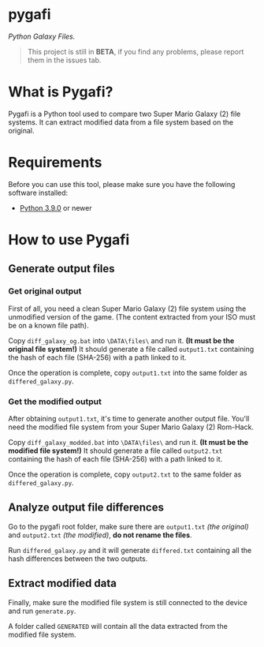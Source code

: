 # pygafi
*Python Galaxy Files.*

> This project is still in **BETA**, if you find any problems, please report them in the issues tab.

# What is Pygafi?
Pygafi is a Python tool used to compare two Super Mario Galaxy (2) file systems.
It can extract modified data from a file system based on the original.

# Requirements

Before you can use this tool, please make sure you have the following software installed:
* [Python 3.9.0](https://www.python.org/) or newer

# How to use Pygafi
## Generate output files
### Get original output

First of all, you need a clean Super Mario Galaxy (2) file system using the unmodified version of the game.
(The content extracted from your ISO must be on a known file path).

Copy `diff_galaxy_og.bat` into `\DATA\files\` and run it. **(It must be the original file system!)**
It should generate a file called `output1.txt` containing the hash of each file (SHA-256) with a path linked to it.

Once the operation is complete, copy `output1.txt` into the same folder as `differed_galaxy.py`.

### Get the modified output

After obtaining `output1.txt`, it's time to generate another output file.
You'll need the modified file system from your Super Mario Galaxy (2) Rom-Hack.

Copy `diff_galaxy_modded.bat` into `\DATA\files\` and run it. **(It must be the modified file system!)**
It should generate a file called `output2.txt` containing the hash of each file (SHA-256) with a path linked to it.

Once the operation is complete, copy `output2.txt` to the same folder as `differed_galaxy.py`.

## Analyze output file differences

Go to the pygafi root folder, make sure there are `output1.txt` *(the original)* and `output2.txt` *(the modified)*, **do not rename the files**.

Run `differed_galaxy.py` and it will generate `differed.txt` containing all the hash differences between the two outputs.

## Extract modified data

Finally, make sure the modified file system is still connected to the device and run `generate.py`.

A folder called `GENERATED` will contain all the data extracted from the modified file system.
